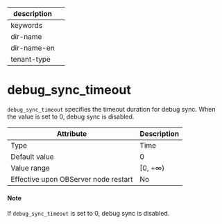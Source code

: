 |description||
|---|---|
|keywords||
|dir-name||
|dir-name-en||
|tenant-type||

debug_sync_timeout
=======================================

`debug_sync_timeout` specifies the timeout duration for debug sync. When the value is set to 0, debug sync is disabled.


| **Attribute** | **Description** |
|------------------|----------|
| Type | Time |
| Default value | 0 |
| Value range | \[0, +∞) |
| Effective upon OBServer node restart | No |


<main id="notice" type='explain'>
    <h4>Note</h4>
    <p>If <code>debug_sync_timeout</code> is set to 0, debug sync is disabled. </p>
</main>

